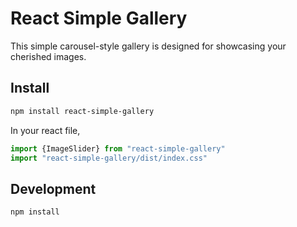 # React Simple Gallery

This simple carousel-style gallery is designed for showcasing your cherished images.

## Install

```bash
npm install react-simple-gallery
```

In your react file,

```javascript
import {ImageSlider} from "react-simple-gallery"
import "react-simple-gallery/dist/index.css"
```

## Development

```bash
npm install
```